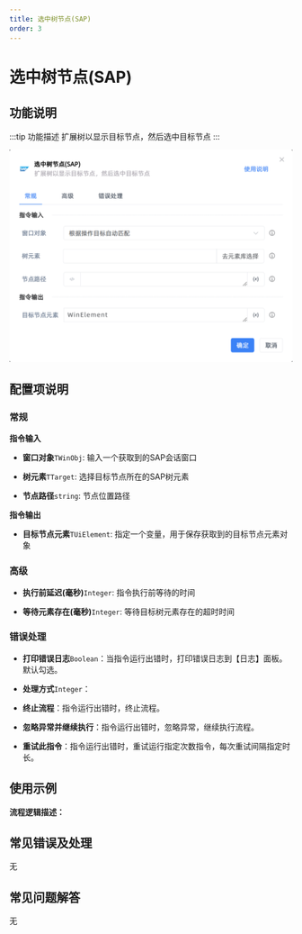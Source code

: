 ```yaml
---
title: 选中树节点(SAP)
order: 3
---
```


# 选中树节点(SAP)

## 功能说明

:::tip 功能描述
扩展树以显示目标节点，然后选中目标节点
:::

![选中树节点(SAP)](../../../assets/选中树节点(SAP)_command.png)

## 配置项说明

### 常规

**指令输入**

- **窗口对象**`TWinObj`: 输入一个获取到的SAP会话窗口

- **树元素**`TTarget`: 选择目标节点所在的SAP树元素

- **节点路径**`string`: 节点位置路径


**指令输出**

- **目标节点元素**`TUiElement`: 指定一个变量，用于保存获取到的目标节点元素对象

### 高级

- **执行前延迟(毫秒)**`Integer`: 指令执行前等待的时间

- **等待元素存在(毫秒)**`Integer`: 等待目标树元素存在的超时时间

### 错误处理

- **打印错误日志**`Boolean`：当指令运行出错时，打印错误日志到【日志】面板。默认勾选。

- **处理方式**`Integer`：

 - **终止流程**：指令运行出错时，终止流程。

 - **忽略异常并继续执行**：指令运行出错时，忽略异常，继续执行流程。

 - **重试此指令**：指令运行出错时，重试运行指定次数指令，每次重试间隔指定时长。

## 使用示例

**流程逻辑描述：** 

## 常见错误及处理

无

## 常见问题解答

无

